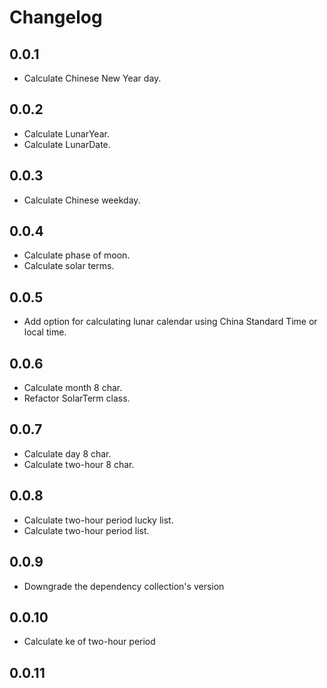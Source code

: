 # Changelog
## 0.0.1
- Calculate Chinese New Year day.

## 0.0.2
- Calculate LunarYear.
- Calculate LunarDate.

## 0.0.3 
- Calculate Chinese weekday.

## 0.0.4
- Calculate phase of moon.
- Calculate solar terms.

## 0.0.5
- Add option for calculating lunar calendar using China Standard Time or local time.

## 0.0.6
- Calculate month 8 char.
- Refactor SolarTerm class.

## 0.0.7
- Calculate day 8 char.
- Calculate two-hour 8 char.

## 0.0.8
- Calculate two-hour period lucky list.
- Calculate two-hour period list.

## 0.0.9
- Downgrade the dependency collection's version

## 0.0.10
- Calculate ke of two-hour period

## 0.0.11
